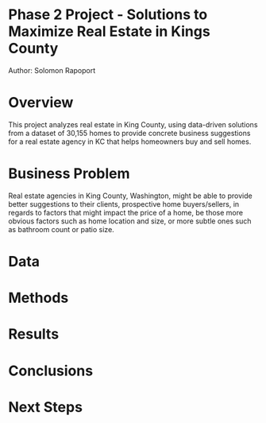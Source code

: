 # Phase 2 Project - Solutions to Maximize Real Estate in Kings County
Author: Solomon Rapoport

# Overview
This project analyzes real estate in King County, using data-driven solutions from a dataset of 30,155 homes to provide concrete business suggestions for a real estate agency in KC that helps homeowners buy and sell homes.

# Business Problem
Real estate agencies in King County, Washington, might be able to provide better suggestions to their clients, prospective home buyers/sellers, in regards to factors that might impact the price of a home, be those more obvious factors such as home location and size, or more subtle ones such as bathroom count or patio size.

# Data

# Methods

# Results

# Conclusions

# Next Steps
